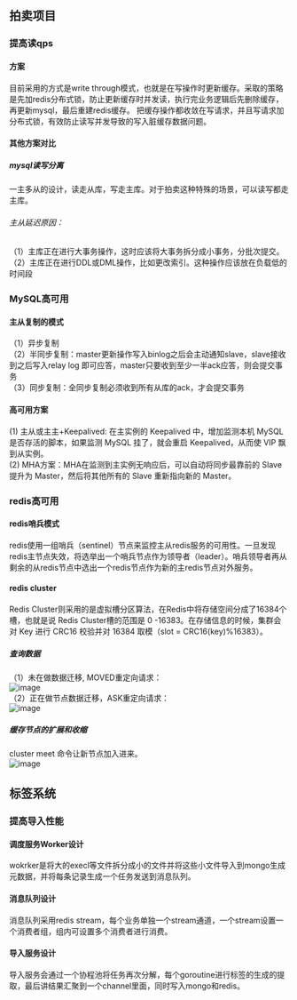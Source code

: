 ## 拍卖项目
### 提高读qps
#### 方案
目前采用的方式是write through模式，也就是在写操作时更新缓存。采取的策略是先加redis分布式锁，防止更新缓存时并发读，执行完业务逻辑后先删除缓存，再更新mysql，最后重建redis缓存。
把缓存操作都收敛在写请求，并且写请求加分布式锁，有效防止读写并发导致的写入脏缓存数据问题。
#### 其他方案对比
##### mysql读写分离
一主多从的设计，读走从库，写走主库。对于拍卖这种特殊的场景，可以读写都走主库。
###### 主从延迟原因：
（1）主库正在进行大事务操作，这时应该将大事务拆分成小事务，分批次提交。  
（2）主库正在进行DDL或DML操作，比如更改索引。这种操作应该放在负载低的时间段  
### MySQL高可用  
#### 主从复制的模式
（1）异步复制  
（2）半同步复制：master更新操作写入binlog之后会主动通知slave，slave接收到之后写入relay log 即可应答，master只要收到至少一半ack应答，则会提交事务  
（3）同步复制：全同步复制必须收到所有从库的ack，才会提交事务  
#### 高可用方案
(1) 主从或主主+Keepalived:  在主实例的 Keepalived 中，增加监测本机 MySQL 是否存活的脚本，如果监测 MySQL 挂了，就会重启 Keepalived，从而使 VIP 飘到从实例。  
(2) MHA方案：MHA在监测到主实例无响应后，可以自动将同步最靠前的 Slave 提升为 Master，然后将其他所有的 Slave 重新指向新的 Master。  
### redis高可用 
#### redis哨兵模式
redis使用一组哨兵（sentinel）节点来监控主从redis服务的可用性。一旦发现redis主节点失效，将选举出一个哨兵节点作为领导者（leader）。哨兵领导者再从剩余的从redis节点中选出一个redis节点作为新的主redis节点对外服务。  
#### redis cluster  
Redis Cluster则采用的是虚拟槽分区算法，在Redis中将存储空间分成了16384个槽，也就是说 Redis Cluster槽的范围是 0 -16383。在存储信息的时候，集群会对 Key 进行 CRC16 校验并对 16384 取模（slot = CRC16(key)%16383）。
##### 查询数据  
（1）未在做数据迁移, MOVED重定向请求：  
![image](https://user-images.githubusercontent.com/35059921/166395602-cdcd4b89-1549-4d6f-97e8-c58728c571aa.png)  
（2）正在做节点数据迁移，ASK重定向请求：  
![image](https://user-images.githubusercontent.com/35059921/166395695-44f47957-dd6a-495c-814b-87fb16f388f9.png)  
##### 缓存节点的扩展和收缩  
cluster meet 命令让新节点加入进来。  
![image](https://user-images.githubusercontent.com/35059921/166395956-f568c54d-6693-4c9b-836b-92aecbd604e9.png)  
## 标签系统
### 提高导入性能
#### 调度服务Worker设计
wokrker是将大的execl等文件拆分成小的文件并将这些小文件导入到mongo生成元数据，并将每条记录生成一个任务发送到消息队列。
#### 消息队列设计
消息队列采用redis stream，每个业务单独一个stream通道，一个stream设置一个消费者组，组内可设置多个消费者进行消费。
#### 导入服务设计
导入服务会通过一个协程池将任务再次分解，每个goroutine进行标签的生成的提取，最后讲结果汇聚到一个channel里面，同时写入mongo和redis。




